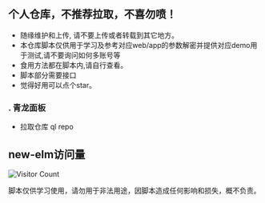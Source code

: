 ## 个人仓库，不推荐拉取，不喜勿喷！

- 随缘维护和上传, 请不要上传或者转载到其它地方。
- 本仓库脚本仅供用于学习及参考对应web/app的参数解密并提供对应demo用于测试,请不要询问如何多账号等
- 食用方法都在脚本内,请自行查看。
- 脚本部分需要接口
- 觉得好用可以点个star。

### . 青龙面板
- 拉取仓库
 ql repo 


## new-elm访问量
![Visitor Count](https://profile-counter.glitch.me/IGuanggg/count.svg)



脚本仅供学习使用，请勿用于非法用途，因脚本造成任何影响和损失，概不负责。
